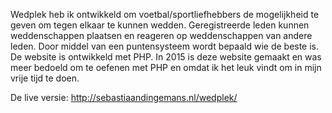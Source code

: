 Wedplek heb ik ontwikkeld om voetbal/sportliefhebbers de mogelijkheid te geven om tegen elkaar te kunnen wedden. Geregistreerde leden kunnen weddenschappen plaatsen en reageren op weddenschappen van andere leden. Door middel van een puntensysteem wordt bepaald wie de beste is. De website is ontwikkeld met PHP. In 2015 is deze website gemaakt en was meer bedoeld om te oefenen met PHP en omdat ik het leuk vindt om in mijn vrije tijd te doen.

De live versie: http://sebastiaandingemans.nl/wedplek/
